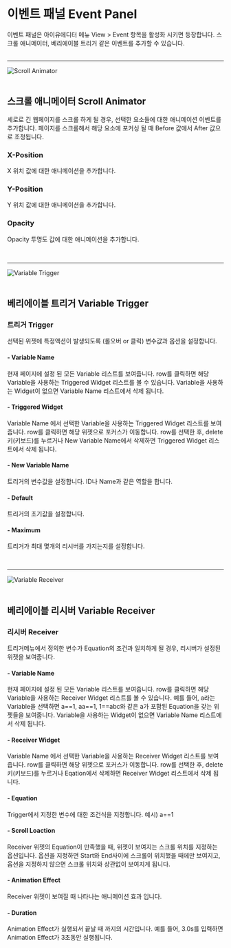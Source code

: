 # 이벤트 패널 Event Panel
이벤트 패널은 아이유에디터 메뉴 View > Event 항목을 활성화 시키면 등장합니다. 스크롤 애니메이터, 베리에이블 트리거 같은 이벤트를 추가할 수 있습니다.<br /><br />

*****
![Scroll Animator](/img/event-panel-scr.png)<br /><br />
## 스크롤 애니메이터 Scroll Animator
세로로 긴 웹페이지를 스크롤 하게 될 경우, 선택한 요소들에 대한 애니메이션 이벤트를 추가합니다.
페이지를 스크롤해서 해당 요소에 포커싱 될 때 Before 값에서 After 값으로 조정됩니다.

### X-Position
X 위치 값에 대한 애니메이션을 추가합니다.

### Y-Position
Y 위치 값에 대한 애니메이션을 추가합니다.

### Opacity
Opacity 투명도 값에 대한 애니메이션을 추가합니다.

<br />

*****
![Variable Trigger](/img/event-panel-trigger.png)<br /><br />
## 베리에이블 트리거 Variable Trigger

### 트리거 Trigger
선택된 위젯에 특정액션이 발생되도록 (롤오버 or 클릭) 변수값과 옵션을 설정합니다.

#### - Variable Name
현재 페이지에 설정 된 모든 Variable 리스트를 보여줍니다. row를 클릭하면 해당 Variable을 사용하는 Triggered Widget 리스트를 볼 수 있습니다. Variable을 사용하는 Widget이 없으면 Variable Name 리스트에서 삭제 됩니다.

#### - Triggered Widget
Variable Name 에서 선택한 Variable을 사용하는 Triggered Widget 리스트를 보여줍니다. row를 클릭하면 해당 위젯으로 포커스가 이동합니다. row를 선택한 후, delete키(키보드)를 누르거나 New Variable Name에서 삭제하면 Triggered Widget 리스트에서 삭제 됩니다.

#### - New Variable Name
트리거의 변수값을 설정합니다. ID나 Name과 같은 역할을 합니다.

#### - Default
트리거의 초기값을 설정합니다.

#### - Maximum
트리거가 최대 몇개의 리시버를 가지는지를 설정합니다.

<br />

*****
![Variable Receiver](/img/event-panel-receiver.png)<br /><br />
## 베리에이블 리시버 Variable Receiver

### 리시버 Receiver
트리거메뉴에서 정의한 변수가 Equation의 조건과 일치하게 될 경우, 리시버가 설정된 위젯을 보여줍니다.

#### - Variable Name
현재 페이지에 설정 된 모든 Variable 리스트를 보여줍니다. row를 클릭하면 해당 Variable을 사용하는 Receiver Widget 리스트를 볼 수 있습니다. 예를 들어, a라는 Variable을 선택하면 a==1, aa==1, 1==abc와 같은 a가 포함된 Equation을 갖는 위젯들을 보여줍니다. Variable을 사용하는 Widget이 없으면 Variable Name 리스트에서 삭제 됩니다.

#### - Receiver Widget
Variable Name 에서 선택한 Variable을 사용하는 Receiver Widget 리스트를 보여줍니다. row를 클릭하면 해당 위젯으로 포커스가 이동합니다. row를 선택한 후, delete키(키보드)를 누르거나 Eqation에서 삭제하면 Receiver Widget 리스트에서 삭제 됩니다.

#### - Equation
Trigger에서 지정한 변수에 대한 조건식을 지정합니다. 예시) a==1

#### - Scroll Loaction
Receiver 위젯의 Equation이 만족했을 때, 위젯이 보여지는 스크롤 위치를 지정하는 옵션입니다. 옵션을 지정하면 Start와 End사이에 스크롤이 위치했을 때에만 보여지고, 옵션을 지정하지 않으면 스크롤 위치와 상관없이 보여지게 됩니다.

#### - Animation Effect
Receiver 위젯이 보여질 때 나타나는 애니메이션 효과 입니다.

#### - Duration
Animation Effect가 실행되서 끝날 때 까지의 시간입니다. 예를 들어, 3.0s를 입력하면 Animation Effect가 3초동안 실행됩니다.
